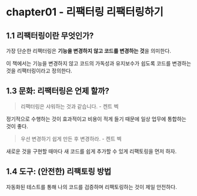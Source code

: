 # chapter01 - 리팩터링 리팩터링하기

## 1.1 리팩터링이란 무엇인가?

가장 단순한 리팩터링은 **기능을 변경하지 않고 코드를 변경하는 것**을 의미한다.

이 책에서는 기능을 변경하지 않고 코드의 가독성과 유지보수가 쉽도록 코드를 변경하는 것을 리팩터링이라고 정의한다.

## 1.3 문화: 리팩터링은 언제 할까?

> 리팩터링은 샤워하는 것과 같습니다. - 켄트 벡

정기적으로 수행하는 것이 효과적이고 비용이 적게 들기 때문에 일상 업무에 통합하는 것이 좋다.

> 우선 변경하기 쉽게 만든 후 변경하라. - 켄트 벡

새로운 것을 구현할 때마다 새 코드를 쉽게 추가할 수 있게 리팩토링을 먼저 하자.

## 1.4 도구: (안전한) 리팩토링 방법

자동화된 테스트를 통해 나의 코드를 검증하며 리팩토링하는 것이 제일 안전하다.
